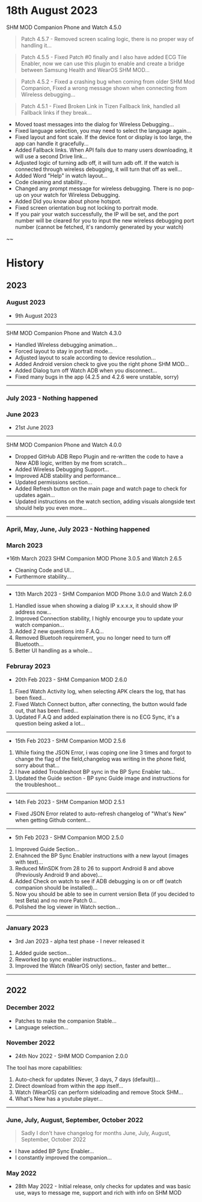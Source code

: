 # 18th August 2023
SHM MOD Companion Phone and Watch 4.5.0
>Patch 4.5.7 - Removed screen scaling logic, there is no proper way of handling it...

>Patch 4.5.5 - Fixed Patch #0 finally and I also have added ECG Tile Enabler, now we can use this plugin to enable and create a bridge between Samsung Health and WearOS SHM MOD...

>Patch 4.5.2 - Fixed a crashing bug when coming from older SHM Mod Companion, Fixed a wrong message shown when connecting from Wireless debugging...

>Patch 4.5.1 - Fixed Broken Link in Tizen Fallback link, handled all Fallback links if they break...
 * Moved toast messages into the dialog for Wireless Debugging...
 * Fixed language selection, you may need to select the language again...
 * Fixed layout and font scale. If the device font or display is too large, the app can handle it gracefully...
 * Added Fallback links. When API fails due to many users downloading, it will use a second Drive link...
 * Adjusted logic of turning adb off, it will turn adb off. If the watch is connected through wireless debugging, it will turn that off as well...
 * Added Word "Help" in watch layout...
 * Code cleaning and stability...
 * Changed any prompt message for wireless debugging. There is no pop-up on your watch for Wireless Debugging.
 * Added Did you know about phone hotspot.
 * Fixed screen orientation bug not locking to portrait mode.
 * If you pair your watch successfully, the IP will be set, and the port number will be cleared for you to input the new wireless debugging port number (cannot be fetched, it's randomly generated by your watch)

~~

# History
## 2023
### August 2023
 * 9th August 2023
---
SHM MOD Companion Phone and Watch 4.3.0
 * Handled Wireless debugging animation...
 * Forced layout to stay in portrait mode...
 * Adjusted layout to scale according to device resolution...
 * Added Android version check to give you the right phone SHM MOD...
 * Added Dialog turn off Watch ADB when you disconnect...
 * Fixed many bugs in the app (4.2.5 and 4.2.6 were unstable, sorry)

---

### July 2023 - Nothing happened

### June 2023
 * 21st June 2023
---
SHM MOD Companion Phone and Watch 4.0.0
 * Dropped GitHub ADB Repo Plugin and re-written the code to have a New ADB logic, written by me from scratch...
 * Added Wireless Debugging Support...
 * Improved ADB stability and performance...
 * Updated permissions section...
 * Added Refresh button on the main page and watch page to check for updates again...
 * Updated instructions on the watch section, adding visuals alongside text should help you even more...

---

### April, May, June, July 2023 - Nothing happened

### March 2023
*16th March 2023
SHM Companion MOD Phone 3.0.5 and Watch 2.6.5
 * Cleaning Code and UI...
 * Furthermore stability...
---
 * 13th March 2023 - SHM Companion MOD Phone 3.0.0 and Watch 2.6.0
  1. Handled issue when showing a dialog IP x.x.x.x, it should show IP address now...
  2. Improved Connection stability, I highly encourge you to update your watch companion...
  3. Added 2 new questions into F.A.Q...
  4. Removed Bluetooh requirement, you no longer need to turn off Bluetooth...
  5. Better UI handling as a whole...
### Februray 2023
 * 20th Feb 2023 - SHM Companion MOD 2.6.0
  1. Fixed Watch Activity log, when selecting APK clears the log, that has been fixed... 
  2. Fixed Watch Connect button, after connecting, the button would fade out, that has been fixed... 
  3. Updated F.A.Q and added explaination there is no ECG Sync, it's a question being asked a lot...
---
 * 15th Feb 2023 - SHM Companion MOD 2.5.6
  1. While fixing the JSON Error, i was coping one line 3 times and forgot to change the flag of the field,changelog was writing in the phone field, sorry about that...
  2. I have added Troubleshoot BP sync in the BP Sync Enabler tab...
  3. Updated the Guide section - BP sync Guide image and instructions for the troubleshoot...
---
 * 14th Feb 2023 - SHM Companion MOD 2.5.1
  - Fixed JSON Error related to auto-refresh changelog of "What's New" when getting Github content...
---
 * 5th Feb 2023 - SHM Companion MOD 2.5.0
  1. Improved Guide Section…
  2. Enahnced the BP Sync Enabler instructions with a new layout (images with text)…
  3. Reduced MinSDK from 28 to 26 to support Android 8 and above (Previously Android 9 and above)…
  4. Added Check on watch to see if ADB debugging is on or off (watch companion should be installed)…
  5. Now you should be able to see in current version Beta (if you decided to test Beta) and no more Patch 0...
  6. Polished the log viewer in Watch section...
---

### January 2023
 * 3rd Jan 2023 - alpha test phase - I never released it
  1. Added guide section...
  2. Reworked bp sync enabler instructions...
  3. Improved the Watch (WearOS only) section, faster and better...
---

## 2022
### December 2022
 * Patches to make the companion Stable...
 * Language selection...

### November 2022
  * 24th Nov 2022 - SHM MOD Companion 2.0.0
  
  The tool has more capabilities:
  1. Auto-check for updates (Never, 3 days, 7 days (default))...
  2. Direct download from within the app itself...
  3. Watch (WearOS) can perform sideloading and remove Stock SHM...
  4. What's New has a youtube player...
---

### June, July, August, September, October 2022
> Sadly I don't have changelog for months June, July, August, September, October 2022
 * I have added BP Sync Enabler...
 * I constantly improved the companion...
### May 2022
 * 28th May 2022 - Initial release, only checks for updates and was basic use, ways to message me, support and rich with info on SHM MOD
